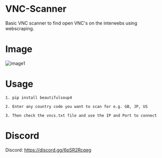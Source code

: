 # VNC-Scanner
Basic VNC scanner to find open VNC's on the interwebs using webscraping.

# Image
![image1](https://i.postimg.cc/6p6DSyGg/image.png)

# Usage

`1. pip install beautifulsoup4`

`2. Enter any country code you want to scan for e.g. GB, JP, US`

`3. Then check the vncs.txt file and use the IP and Port to connect`

# Discord
Discord: https://discord.gg/6pSR2Rcqeg
